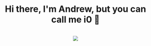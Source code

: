 <h1 align="center">Hi there, I'm Andrew, but you can call me i0 👋</h1>

<p align="center">
	<br>
	<img src="https://github-readme-stats.vercel.app/api/wakatime?username=i0dev&theme=dracula&layout=compact">
<p>

